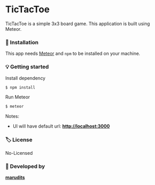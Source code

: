 # TicTacToe

TicTacToe is a simple 3x3 board game. This application is built using Meteor.

### :checkered_flag: Installation

This app needs [Meteor](https://www.meteor.com/) and `npm` to be installed on your machine.

### :bulb: Getting started

Install dependency
```sh
$ npm install
```

Run Meteor
```sh
$ meteor
```

Notes:
- UI will have default url: [**http://localhost:3000**](http://localhost:3000)

### :label: License
No-Licensed

### :robot: Developed by
[**marudits**](mailto:marudits@gmail.com)